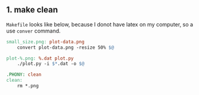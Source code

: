 
## 1. make clean

`Makefile` looks like below, because I donot have latex on my computer, so a use `conver` command.

```makefile
small_size.png: plot-data.png
	convert plot-data.png -resize 50% $@

plot-%.png: %.dat plot.py
	./plot.py -i $*.dat -o $@

.PHONY: clean
clean:
	rm *.png 
```
